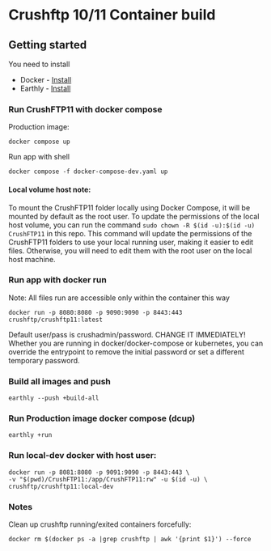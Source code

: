 # Crushftp 10/11 Container build

## Getting started
You need to install
- Docker - [Install](https://docs.docker.com/get-docker/)  
- Earthly - [Install](https://earthly.dev/get-earthly)  

###  Run CrushFTP11 with docker compose
Production image:
```shell
docker compose up
```

Run app with shell
```shell
docker compose -f docker-compose-dev.yaml up
```
#### Local volume host note:
To mount the CrushFTP11 folder locally using Docker Compose, it will be mounted by default as the root user. To update the permissions of the local host volume, you can run the command ```sudo chown -R $(id -u):$(id -u) CrushFTP11``` in this repo. This command will update the permissions of the CrushFTP11 folders to use your local running user, making it easier to edit files. Otherwise, you will need to edit them with the root user on the local host machine.

### Run app with docker run
Note: All files run are accessible only within the container this way
```shell
docker run -p 8080:8080 -p 9090:9090 -p 8443:443 crushftp/crushftp11:latest
```
Default user/pass is crushadmin/password.  CHANGE IT IMMEDIATELY!  
Whether you are running in docker/docker-compose or kubernetes, you can override the entrypoint to remove the initial password or set a different temporary password.  


### Build all images and push
```
earthly --push +build-all
```

### Run Production image docker compose (dcup)
```
earthly +run
```


### Run local-dev docker with host user:
```
docker run -p 8081:8080 -p 9091:9090 -p 8443:443 \
-v "$(pwd)/CrushFTP11:/app/CrushFTP11:rw" -u $(id -u) \
crushftp/crushftp11:local-dev
```
### Notes
Clean up crushftp running/exited containers forcefully:
```shell
docker rm $(docker ps -a |grep crushftp | awk '{print $1}') --force
```


